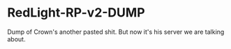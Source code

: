 # RedLight-RP-v2-DUMP
Dump of Crown's another pasted shit. But now it's his server we are talking about.

